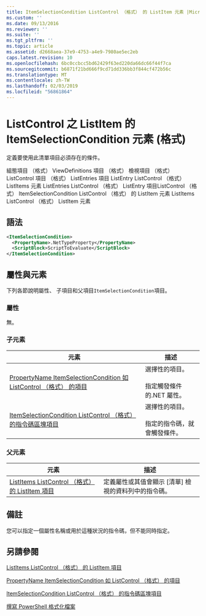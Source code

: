 ```yaml
---
title: ItemSelectionCondition ListControl （格式） 的 ListItem 元素 |Microsoft Docs
ms.custom: ''
ms.date: 09/13/2016
ms.reviewer: ''
ms.suite: ''
ms.tgt_pltfrm: ''
ms.topic: article
ms.assetid: d2668aea-37e9-4753-a4e9-7980ae5ec2eb
caps.latest.revision: 10
ms.openlocfilehash: 6bc0ccbcc5bd62429f63ed220da66dc66f44f7ca
ms.sourcegitcommit: b6871f21bd666f9cd71dd336bb3f844cf472b56c
ms.translationtype: MT
ms.contentlocale: zh-TW
ms.lasthandoff: 02/03/2019
ms.locfileid: "56861864"
---
```

# <a name="itemselectioncondition-element-for-listitem-for-listcontrol-format"></a>ListControl 之 ListItem 的 ItemSelectionCondition 元素 (格式)

定義要使用此清單項目必須存在的條件。

組態項目 （格式） ViewDefinitions 項目 （格式） 檢視項目 （格式） ListControl 項目 （格式） ListEntries 項目 ListEntry ListControl （格式） ListItems 元素 ListEntries ListControl （格式） ListEntry 項目ListControl （格式） ItemSelectionCondition ListControl （格式） 的 ListItem 元素 ListItems ListControl （格式） ListItem 元素

## <a name="syntax"></a>語法

```xml
<ItemSelectionCondition>
  <PropertyName>.NetTypeProperty</PropertyName>
  <ScriptBlock>ScriptToEvaluate</ScriptBlock>
</ItemSelectionCondition>
```

## <a name="attributes-and-elements"></a>屬性與元素

下列各節說明屬性、 子項目和父項目`ItemSelectionCondition`項目。

### <a name="attributes"></a>屬性

無。

### <a name="child-elements"></a>子元素

|元素|描述|
|-------------|-----------------|
|[PropertyName ItemSelectionCondition 如 ListControl （格式） 的項目](./propertyname-element-for-itemselectioncondition-for-listcontrol-format.md)|選擇性的項目。<br /><br /> 指定觸發條件的.NET 屬性。|
|[ItemSelectionCondition ListControl （格式） 的指令碼區塊項目](./scriptblock-element-for-itemselectioncondition-for-listcontrol-format.md)|選擇性的項目。<br /><br /> 指定的指令碼，就會觸發條件。|

### <a name="parent-elements"></a>父元素

|元素|描述|
|-------------|-----------------|
|[ListItems ListControl （格式） 的 ListItem 項目](./listitem-element-for-listitems-for-listcontrol-format.md)|定義屬性或其值會顯示 [清單] 檢視的資料列中的指令碼。|

## <a name="remarks"></a>備註

您可以指定一個屬性名稱或用於這種狀況的指令碼，但不能同時指定。

## <a name="see-also"></a>另請參閱

[ListItems ListControl （格式） 的 ListItem 項目](./listitem-element-for-listitems-for-listcontrol-format.md)

[PropertyName ItemSelectionCondition 如 ListControl （格式） 的項目](./propertyname-element-for-itemselectioncondition-for-listcontrol-format.md)

[ItemSelectionCondition ListControl （格式） 的指令碼區塊項目](./scriptblock-element-for-itemselectioncondition-for-listcontrol-format.md)

[撰寫 PowerShell 格式化檔案](./writing-a-powershell-formatting-file.md)
